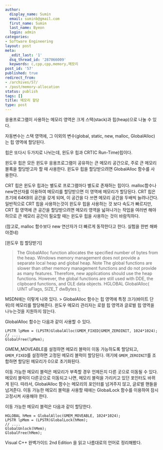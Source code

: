 ```yaml
---
author:
  display_name: Sumin
  email: suminb@gmail.com
  first_name: Sumin
  last_name: Byeon
  login: admin
categories:
- Software Engineering
layout: post
meta:
  _edit_last: '1'
  dsq_thread_id: '287066009'
  keywords: c,cpp,cpp,memory,메모리
post_id: '57'
published: true
redirect_from:
- /archives/57/
- /post/memory-allocation
status: publish
tags: []
title: 메모리 할당
type: post
---
```

응용프로그램이 사용하는 메모리 영역은 크게 스택(stack)과 힙(heap)으로 나눌 수 있다.

자동변수는 스택 영역에, 그 이외의 변수(global, static, new, malloc, GlobalAlloc)는 힙 영역에 할당된다.

힙은 또다시 두가지로 나뉘는데, 윈도우 힙과 CRT(C Run-Time)힙이다.

윈도우 힙은 모든 윈도우 응용프로그램이 공유하는 큰 메모리 공간으로, 주로 큰 메모리 블록을 할당받고자 할 때 사용한다. 윈도우 힙을 할당받으려면 GlobalAlloc 함수를 사용한다.

CRT 힙은 윈도우 힙과는 별도로 프로그램마다 별도로 존재하는 힙이다. malloc함수나 new연산자를 이용하여 메모리를 할당받으면 이 영역에 메모리가 할당된다.
CRT 힙은 초기에 64KB의 공간을 갖게 되며, 이 공간을 다 쓰면 메모리 공간을 두배씩 늘려나간다. 일반적으로 CRT 힙을 사용하는것이 윈도우 힙을 사용하는 것 보다 속도가 빠르지만, CRT 힙 영역에 큰 공간을 할당받으려면 메모리 영역을 넓혀나가는 작업을 여러번 해야 하므로 큰 메모리 공간이 필요할 때는 윈도우 힙을 사용하는 것이 바람직하다.

(참고로, malloc 함수보다 new 연산자가 더 빠르게 동작한다고 한다. 실험을 한번 해봐야겠네)

[윈도우 힙 할당받기]

<blockquote>The GlobalAlloc function allocates the specified number of bytes from the heap. Windows memory management does not provide a separate local heap and global heap.
Note  The global functions are slower than other memory management functions and do not provide as many features. Therefore, new applications should use the heap functions. However, the global functions are still used with DDE, the clipboard functions, and OLE data objects.
HGLOBAL GlobalAlloc( UINT uFlags,  SIZE_T dwBytes );
</blockquote>
MSDN에는 이렇게 나와 있다.
> GlobalAlloc 함수는 힙 영역에 특정 크기(바이트 단위)의 메모리를 할당해준다. 윈도우 메모리 관리자는 로컬 힙 영역과 글로벌 힙 영역을 나누는것을 지원하지 않는다.

GlobalAlloc 함수는 다음과 같이 사용할 수 있다.

	LPSTR lpMem = (LPSTR)GlobalAlloc(GMEM_FIXED|GMEM_ZEROINIT, 1024*1024);
	// ....
	GlobalFree(lpMem);

GMEM_MOVEABLE를 설정하면 메모리 블럭이 이동 가능하도록 할당되고, `GMEM_FIXED`를 설정하면 고정된 메모리 블럭이 할당된다. 여기에 `GMEM_ZEROINIT`를 조합하면 할당된 메모리가 0으로 초기화된다.

이동 가능한 메모리 블럭은 메모리가 부족할 경우 언제든지 다른 곳으로 이동될 수 있다. 메모리 블럭이 다른곳으로 이동되고 나면, 메모리 블럭을 가리키고 있던 포인터도 바뀌게 된다. 따라서, GlobalAlloc 함수는 메모리의 포인터를 넘겨주지 않고, 글로벌 핸들을 넘겨준다. 이동 가능한 메모리 블럭을 사용할 때에는 GlobalLock 함수를 이용하여 잠시 고정시켜 사용해야 한다.

이동 가능한 메모리 블럭은 다음과 같이 할당한다.

	HGLOBAL hMem = GlobalAlloc(GMEM_MOVEABLE, 1024*1024);
	LPSTR lpMem = (LPSTR)GlobalLock(hMem);
	// ....
	GlobalUnlock(hMem);
	GlobalFree(hMem);

Visual C++ 완벽가이드 2nd Edition 을 읽고 나름대로의 언어로 정리해봤다.

